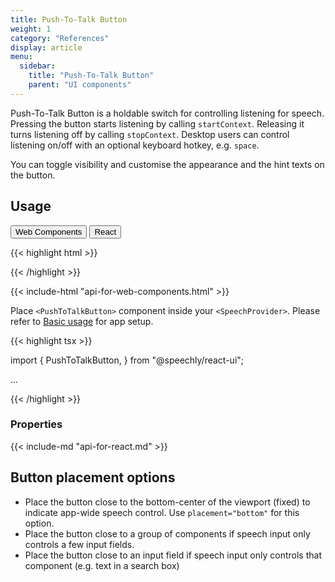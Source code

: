 ```yaml
---
title: Push-To-Talk Button
weight: 1
category: "References"
display: article
menu:
  sidebar:
    title: "Push-To-Talk Button"
    parent: "UI components"
---
```


<script>
  // updateTab function specific to this pages' tabs; called by updateTab() in app.js
  function updateTab() {
    let urlParams = new URLSearchParams(window.location.search);
    selectTab("platform", urlParams.get("platform"));
  }
</script>

Push-To-Talk Button is a holdable switch for controlling listening for speech. Pressing the button starts listening by calling <code>startContext</code>. Releasing it turns listening off by calling <code>stopContext</code>. Desktop users can control listening on/off with an optional keyboard hotkey, e.g. <code>space</code>.

You can toggle visibility and customise the appearance and the hint texts on the button.

## Usage

<div class="tab">
  <button class="tablinks platform WebClient active" onclick="openTab(event, 'platform=WebClient')">Web Components</button>
  <button class="tablinks platform React" onclick="openTab(event, 'platform=React')">React</button>
</div>

<div class="WebClient tabcontent platform code" style="display: block;">

{{< highlight html >}}

<head>
  <script type="text/javascript" src="https://speechly.github.io/browser-ui/v3/push-to-talk-button.js"></script>
</head>

<body>
  <push-to-talk-button
    appid="YOUR_APP_ID_FROM_SPEECHLY_DASHBOARD"
    placement="bottom"
    hide="false"
    capturekey=" "
    intro="Push to talk"
    size="80px" >
  </push-to-talk-button>
</body>
{{< /highlight >}}

{{< include-html "api-for-web-components.html" >}}

</div>

<div class="React tabcontent platform code">

Place `<PushToTalkButton>` component inside your `<SpeechProvider>`. Please refer to [Basic usage](/client-libraries/usage/?platform=React) for app setup.

{{< highlight tsx >}}

import {
  PushToTalkButton,
} from "@speechly/react-ui";

...

<PushToTalkButton
  placement="bottom"
  hide="false"
  captureKey=" "
  intro="Push to talk"
  size="80px" >
</PushToTalkButton>

{{< /highlight >}}

### Properties

{{< include-md "api-for-react.md" >}}

</div>

## Button placement options

- Place the button close to the bottom-center of the viewport (fixed) to indicate app-wide speech control. Use <code>placement="bottom"</code> for this option.
- Place the button close to a group of components if speech input only controls a few input fields.
- Place the button close to an input field if speech input only controls that component (e.g. text in a search box)
